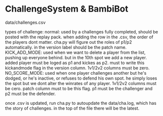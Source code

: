 # ChallengeSystem & BambiBot

data/challenges.csv

types of challenge: 
normal: used by a challenges fully completed, should be posted with the replay pack. when adding the row in the .csv, the order of the players dont matter. cha.py will figure out the roles of p1/p2 automatically. in the version label should be the patch name.
KICK_ADD_MODE: used when we want to delete a player from the list, pushing up everyone behind. but in the 10th spot we add a new player. added player must be loged as p1 and kickes as p2. must to write this kickandmode flag in the version column. 1v1/2v2 columns must be zero.
NO_SCORE_MODE: used when one player challenges another but he's dodged, or he's inactive, or refuses to defend his own spot. he simply loses the spot but we dont alter the winrates of any player. 1v1/2v2 columns must be cero. patch column must to be this flag. p1 must be the challenger and p2 must be the defender.



once .csv is updated, run cha.py to autoupdate the data/cha.log, which has the story of challenges. in the top of the file there will be the latest.
